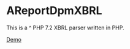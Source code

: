 AReportDpmXBRL
==========
This is a ^ PHP 7.2 XBRL parser written in PHP.

[Demo](https://demo.areport.net)

